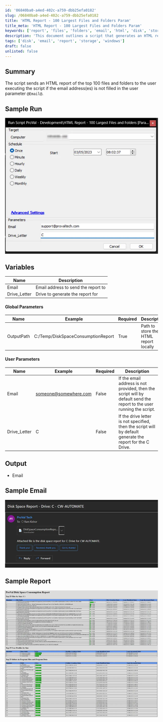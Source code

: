 ```yaml
---
id: '06840ba0-a4ed-402c-a759-dbb25efa0182'
slug: /06840ba0-a4ed-402c-a759-dbb25efa0182
title: 'HTML Report - 100 Largest Files and Folders Param'
title_meta: 'HTML Report - 100 Largest Files and Folders Param'
keywords: ['report', 'files', 'folders', 'email', 'html', 'disk', 'storage']
description: 'This document outlines a script that generates an HTML report of the top 100 files and folders on a specified drive. If no email address is provided, it automatically sends the report to the user running the script. The report includes details such as the drive letter and output path for the generated report.'
tags: ['disk', 'email', 'report', 'storage', 'windows']
draft: false
unlisted: false
---
```


## Summary

The script sends an HTML report of the top 100 files and folders to the user executing the script if the email address(es) is not filled in the user parameter `@Email@`.

## Sample Run

![Sample Run](../../../static/img/docs/06840ba0-a4ed-402c-a759-dbb25efa0182/image_1.webp)

## Variables

| Name          | Description                                   |
|---------------|-----------------------------------------------|
| Email         | Email address to send the report to          |
| Drive_Letter  | Drive to generate the report for              |

#### Global Parameters

| Name        | Example                                | Required | Description                                     |
|-------------|----------------------------------------|----------|-------------------------------------------------|
| OutputPath  | C:/Temp/DiskSpaceConsumptionReport     | True     | Path to store the HTML report locally            |

#### User Parameters

| Name        | Example                          | Required | Description                                                                                      |
|-------------|----------------------------------|----------|--------------------------------------------------------------------------------------------------|
| Email       | [someone@somewhere.com](mailto:someone@somewhere.com) | False    | If the email address is not provided, then the script will by default send the report to the user running the script. |
| Drive_Letter| C                                | False    | If the drive letter is not specified, then the script will by default generate the report for the C Drive. |

## Output

- Email

## Sample Email

![Sample Email](../../../static/img/docs/06840ba0-a4ed-402c-a759-dbb25efa0182/image_2.webp)

## Sample Report

![Sample Report](../../../static/img/docs/06840ba0-a4ed-402c-a759-dbb25efa0182/image_3.webp)